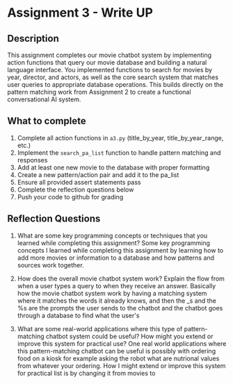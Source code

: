 # Assignment 3 - Write UP

## Description
This assignment completes our movie chatbot system by implementing action functions that query our movie database and building a natural language interface. You implemented functions to search for movies by year, director, and actors, as well as the core search system that matches user queries to appropriate database operations. This builds directly on the pattern matching work from Assignment 2 to create a functional conversational AI system.

## What to complete
1. Complete all action functions in `a3.py` (title_by_year, title_by_year_range, etc.)
2. Implement the `search_pa_list` function to handle pattern matching and responses  
3. Add at least one new movie to the database with proper formatting
4. Create a new pattern/action pair and add it to the pa_list
5. Ensure all provided assert statements pass
6. Complete the reflection questions below
7. Push your code to github for grading

## Reflection Questions

1. What are some key programming concepts or techniques that you learned while completing this assignment?
Some key programming concepts I learned while completing this assignment by learning how to add more movies or information to a database and how patterns and sources work together.



2. How does the overall movie chatbot system work? Explain the flow from when a user types a query to when they receive an answer.
Basically how the movie chatbot system work by having a matching system where it matches the words it already knows, and then the _s and the %s are the prompts the user sends to the chatbot and the chatbot goes through a database to find what the user's 



3. What are some real-world applications where this type of pattern-matching chatbot system could be useful? How might you extend or improve this system for practical use?
One real world applications where this pattern-matching chatbot can be useful is possibly with ordering food on a kiosk for example asking the robot what are nutrional values from whatever your ordering. How I might extend or improve this system for practical list is by changing it from movies to  